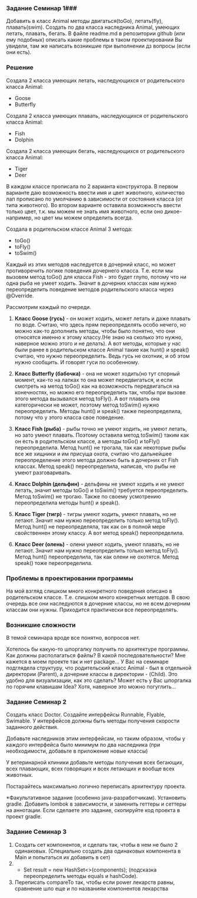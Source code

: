 ### Задание Семинар 1###
Добавить в класс Animal методы двигаться(toGo), летать(fly), плавать(swim). 
Создать по два класса наследника Animal, умеющих летать, плавать, бегать. 
В файле readme.md в репозитории github (или ему подобных) описать какие проблемы 
в таком проектировании Вы увидели, там же написать возникшие при выполнении дз вопросы 
(если они есть).

### Решение ###
Создала 2 класса умеющих летать, наследующихся от родительского класса Animal:
* Goose
* Butterfly

Создала 2 класса умеющих плавать, наследующихся от родительского класса Animal:
* Fish
* Dolphin

Создала 2 класса умеющих бегать, наследующихся от родительского класса Animal:
* Tiger
* Deer

В каждом классе прописала по 2 варианта конструктора. В первом варианте даю возможность ввести имя и цвет животного,
количество лап прописано по умолчанию в зависимости от состояния класса (от типа животного). 
Во втором варианте оставила возможность ввести только цвет, т.к. мы можем не знать имя животного, если оно дикое- например,
но цвет мы можем определить всегда.

Создала в родительском классе Animal 3 метода:
* toGo()
* toFly()
* toSwim()

Каждый из этих методов наследуется в дочерний класс, но может противоречить логике поведения
дочернего класса. Т.е. если мы вызовем метод toGo() для класса Fish - это будет глупо, 
потому что ни одна рыба не умеет ходить. Значит в дочерних классах нам нужно переопределить
поведение методов родительского класса через @Override.

Рассмотрим каждый по очереди.

1. **Класс Goose (гусь)** - он может ходить, может летать и даже плавать по воде.
Считаю, что здесь прям переопределять особо нечего, но можно как-то дополнить методы, чтобы было 
понятно, что они относятся именно к этому классу.(Не знаю на сколько это нужно, наверное можно этого
и не делать).
А вот методы, которые у нас были ранее в родительском классе Animal такие как hunt() и speak()
считаю, что нужно переопределить. Ведь гусь не охотник, и об этом нужно сообщить.
И говорят гуси по особенному.

2. **Класс Butterfly (бабочка)** - она не может ходить(но тут спорный момент, как-то на лапках то она может
передвигаться, и если смотреть на метод toGo() как на возможность передвигаться на конечностях, но можно его переопределить
так, чтобы при вызове этого метода вызывался метод toFly(). А вот плавать она категорически не может,
поэтому метод toSwim() нужно переопределить.
Методы hunt()  и speak() также переопределила, потому что у этого класса свое поведение.

3. **Класс Fish (рыба)** - рыбы точно не умеют ходить, не умеют летать, но зато умеют плавать.
Поэтому оставила метод toSwim() таким как он есть в родительском классе, а методы toGo() 
и toFly() переопределила.
Метод hunt() не трогала, так как некоторые рыбы все же хищники и им присуща охота, считаю что 
дальнейшее переопределение этого метода должно быть в дочерних от Fish классах.
Метод speak() переопределила, написав, что рыбы не умеют разговаривать.

4. **Класс Dolphin (дельфин)** - дельфины не умеют ходить и не умеют летать, значит методы 
toGo() и toSwim() требуется переопределить. Метод toSwim() не трогаю.
Также по своему усмотрению переопределила методы hunt() и speak().

5. **Класс Tiger (тигр)** - тигры умеют ходить, умеют плавать, но не летают. 
Значит нам нужно переопределить только метод toFly(). 
Метод hunt() не переопределяла, так как он в полной мере свойственнен этому классу.
А вот метод speak() переопределила.

6. **Класс Deer (олень)** - олени умеют ходить, умеют плавать, но не летают.
Значит нам нужно переопределить только метод toFly().
Метод hunt() переопределила, так как олени не охотятся.
Метод speak() тоже переопределила.


### Проблемы в проектировании программы ###
На мой взгляд слишком много конкретного поведения описано в родительском классе. Т.е. 
слишком много конкретных методов. В свою очередь все они наследуются в дочерние классы, 
но не всем дочерним классам они нужны. Приходится практически все переопределять.

### Возникшие сложности ###
В темой семинара вроде все понятно, вопросов нет.

Хотелось бы какую-то шпоргалку получить по архитектуре программы. Как должны располагаться файлы?
В какой последовательности? Мне кажется в моем проекте так и нет package...
У Вас на семинаре подглядела структуру, что родительский класс Animal - был в отдельной директории
(Parent), а дочерние классы в директории - (Child). Это удобно для визуализации, как это сделать?
Может есть у Вас шпоргалка по горячим клавишам Idea? Хотя, наверное это можно погуглить...



### Задание Семинар 2 ###
Создать класс Doctor. Создайте интерфейсы Runnable, Flyable, Swimable. У интерфейсов должны быть
методы получения скорости заданного действия.

Добавьте наследников этим интерфейсам, но таким образом,
чтобы у каждого интерфейса было минимум по два наследника (при необходимости, добавьте в приложение новые классы)

У ветеринарной клиники добавьте методы получения всех бегающих, всех плавающих, всех говорящих и всех летающих и вообще всех животных.

Постарайтесь максимально логично переписать архитектуру проекта.

*Факультативное задание (особенно java-разработчикам). Установить gradle. Добавить lombok в зависимости, и заменить геттеры и сеттеры на аннотации. Если сделаете это задание, скопируйте код проекта в проект gradle.


### Задание Семинар 3 ###
1. Создать сет компонентов, и сделать так, чтобы в нем не было 2 одинаковых. (Специально создать два одинаковых компонента в Main и попытаться их добавить в сет)
2. * Set<Component> result = new HashSet<>(components); (подсказка переопределить методы equals и hashCode).
3.  Переписать compareTo так, чтобы если power лекарств равны, сравнение шло еще и по названиям компонентов лекарства





